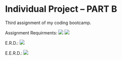 # Individual Project – PART B
 Third assignment of my coding bootcamp.

Assignment Requirments:
![](https://github.com/Yourwash/Individual-Project---PART-B/blob/main/IndividualProject_PART_%CE%92_page-0001.jpg)
![](https://github.com/Yourwash/Individual-Project---PART-B/blob/main/IndividualProject_PART_%CE%92_page-0002.jpg)

E.R.D.:
![](https://user-images.githubusercontent.com/101360473/176889545-1d326407-a234-4bba-baa6-7f86cf730ac2.jpg)

E.E.R.D.:
![](https://user-images.githubusercontent.com/101360473/176889808-0b267b97-866b-4be6-8700-837b589e4417.jpg)
